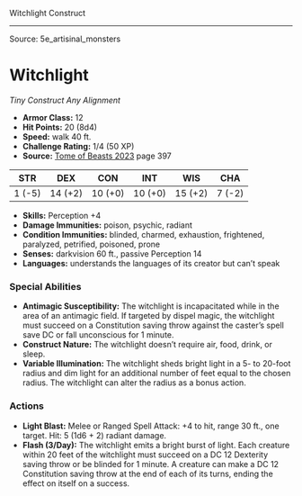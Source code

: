 <MonsterName/>Witchlight</MonsterName>
<CreatureType/>Construct</CreatureType>



---

Source: 5e_artisinal_monsters

# Witchlight

*Tiny* *Construct* *Any Alignment*

- **Armor Class:** 12
- **Hit Points:** 20 (8d4)
- **Speed:** walk 40 ft.
- **Challenge Rating:** 1/4 (50 XP)
- **Source:** [Tome of Beasts 2023](https://koboldpress.com/kpstore/product/tome-of-beasts-1-2023-edition/) page 397

| STR | DEX | CON | INT | WIS | CHA |
| --- | --- | --- | --- | --- | --- |
| 1 (-5) | 14 (+2) | 10 (+0) | 10 (+0) | 15 (+2) | 7 (-2) |

- **Skills:** Perception +4
- **Damage Immunities:** poison, psychic, radiant
- **Condition Immunities:** blinded, charmed, exhaustion, frightened, paralyzed, petrified, poisoned, prone
- **Senses:** darkvision 60 ft., passive Perception 14
- **Languages:** understands the languages of its creator but can’t speak

### Special Abilities

- **Antimagic Susceptibility:** The witchlight is incapacitated while in the area of an antimagic field. If targeted by dispel magic, the witchlight must succeed on a Constitution saving throw against the caster’s spell save DC or fall unconscious for 1 minute.
- **Construct Nature:** The witchlight doesn’t require air, food, drink, or sleep.
- **Variable Illumination:** The witchlight sheds bright light in a 5- to 20-foot radius and dim light for an additional number of feet equal to the chosen radius. The witchlight can alter the radius as a bonus action.

### Actions

- **Light Blast:** Melee or Ranged Spell Attack: +4 to hit, range 30 ft., one target. Hit: 5 (1d6 + 2) radiant damage.
- **Flash (3/Day):** The witchlight emits a bright burst of light. Each creature within 20 feet of the witchlight must succeed on a DC 12 Dexterity saving throw or be blinded for 1 minute. A creature can make a DC 12 Constitution saving throw at the end of each of its turns, ending the effect on itself on a success.


